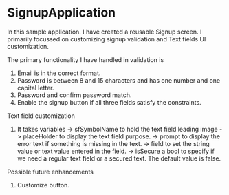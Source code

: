 # SignupApplication

In this sample application. I have created a reusable Signup screen. I primarily focussed on customizing signup validation and Text fields UI customization. 

The primary functionality I have handled in validation is
  1) Email is in the correct format.
  2) Password is between 8 and 15 characters and has one number and one capital letter.
  3) Password and confirm password match.
  4) Enable the signup button if all three fields satisfy the constraints.
  
Text field customization
  1) It takes variables 
      -> sfSymbolName to hold the text field leading image
      -> placeHolder to display the text field purpose.
      -> prompt to display the error text if something is missing in the text.
      -> field to set the string value or text value entered in the field.
      -> isSecure a bool to specify if we need a regular text field or a secured text. The default value is false.
      



Possible future enhancements
  1. Customize button.

